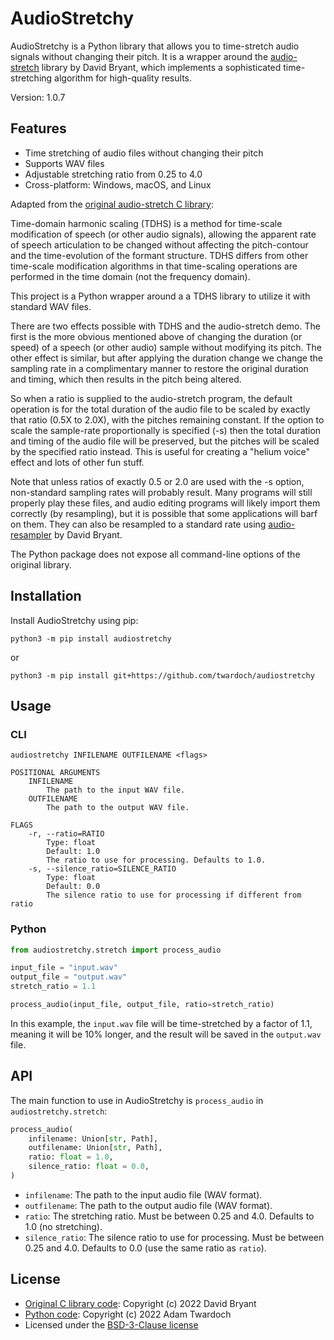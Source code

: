 # AudioStretchy

AudioStretchy is a Python library that allows you to time-stretch audio signals without changing their pitch. It is a wrapper around the [audio-stretch](https://github.com/dbry/audio-stretch) library by David Bryant, which implements a sophisticated time-stretching algorithm for high-quality results. 

Version: 1.0.7

## Features

- Time stretching of audio files without changing their pitch
- Supports WAV files
- Adjustable stretching ratio from 0.25 to 4.0
- Cross-platform: Windows, macOS, and Linux

Adapted from the [original audio-stretch C library](https://github.com/dbry/audio-stretch): 

Time-domain harmonic scaling (TDHS) is a method for time-scale
modification of speech (or other audio signals), allowing the apparent
rate of speech articulation to be changed without affecting the
pitch-contour and the time-evolution of the formant structure. TDHS
differs from other time-scale modification algorithms in that
time-scaling operations are performed in the time domain (not the
frequency domain).

This project is a Python wrapper around a a TDHS library to utilize it with standard WAV files. 

There are two effects possible with TDHS and the audio-stretch demo. The
first is the more obvious mentioned above of changing the duration (or
speed) of a speech (or other audio) sample without modifying its pitch.
The other effect is similar, but after applying the duration change we
change the sampling rate in a complimentary manner to restore the original
duration and timing, which then results in the pitch being altered.

So when a ratio is supplied to the audio-stretch program, the default
operation is for the total duration of the audio file to be scaled by
exactly that ratio (0.5X to 2.0X), with the pitches remaining constant.
If the option to scale the sample-rate proportionally is specified (-s)
then the total duration and timing of the audio file will be preserved,
but the pitches will be scaled by the specified ratio instead. This is
useful for creating a "helium voice" effect and lots of other fun stuff.

Note that unless ratios of exactly 0.5 or 2.0 are used with the -s option,
non-standard sampling rates will probably result. Many programs will still
properly play these files, and audio editing programs will likely import
them correctly (by resampling), but it is possible that some applications
will barf on them. They can also be resampled to a standard rate using
[audio-resampler](https://github.com/dbry/audio-resampler) by David Bryant. 

The Python package does not expose all command-line options of the original library. 

## Installation

Install AudioStretchy using pip:

```
python3 -m pip install audiostretchy
```

or

```
python3 -m pip install git+https://github.com/twardoch/audiostretchy
```

## Usage

### CLI

```
audiostretchy INFILENAME OUTFILENAME <flags>

POSITIONAL ARGUMENTS
    INFILENAME
        The path to the input WAV file.
    OUTFILENAME
        The path to the output WAV file.

FLAGS
    -r, --ratio=RATIO
        Type: float
        Default: 1.0
        The ratio to use for processing. Defaults to 1.0.
    -s, --silence_ratio=SILENCE_RATIO
        Type: float
        Default: 0.0
        The silence ratio to use for processing if different from ratio
```

### Python

```python
from audiostretchy.stretch import process_audio

input_file = "input.wav"
output_file = "output.wav"
stretch_ratio = 1.1

process_audio(input_file, output_file, ratio=stretch_ratio)
```

In this example, the `input.wav` file will be time-stretched by a factor of 1.1, meaning it will be 10% longer, and the result will be saved in the `output.wav` file.

## API

The main function to use in AudioStretchy is `process_audio` in `audiostretchy.stretch`:

```python
process_audio(
    infilename: Union[str, Path],
    outfilename: Union[str, Path],
    ratio: float = 1.0,
    silence_ratio: float = 0.0,
)
```

- `infilename`: The path to the input audio file (WAV format).
- `outfilename`: The path to the output audio file (WAV format).
- `ratio`: The stretching ratio. Must be between 0.25 and 4.0. Defaults to 1.0 (no stretching).
- `silence_ratio`: The silence ratio to use for processing. Must be between 0.25 and 4.0. Defaults to 0.0 (use the same ratio as `ratio`).

## License

- [Original C library code](https://github.com/dbry/audio-stretch): Copyright (c) 2022 David Bryant
- [Python code](https://github.com/twardoch/audiostretchy): Copyright (c) 2022 Adam Twardoch
- Licensed under the [BSD-3-Clause license](./LICENSE.txt)
